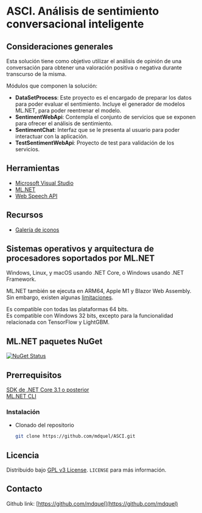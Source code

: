 # ASCI. Análisis de sentimiento conversacional inteligente
## Consideraciones generales

Esta solución tiene como objetivo utilizar el análisis de opinión de una conversación para obtener una valoración positiva o negativa durante transcurso de la misma.

Módulos que componen la solución:
* **DataSetProcess**: Este proyecto es el encargado de preparar los datos para poder evaluar el sentimiento. Incluye el generador de modelos ML.NET, para poder reentrenar el modelo.
* **SentimentWebApi**: Contempla el conjunto de servicios que se exponen para ofrecer el análisis de sentimiento.
* **SentimentChat**: Interfaz que se le presenta al usuario para poder interactuar con la aplicación.
* **TestSentimentWebApi**: Proyecto de test para validación de los servicios. 

## Herramientas

* [Microsoft Visual Studio](https://visualstudio.microsoft.com)
* [ML.NET](https://dotnet.microsoft.com/en-us/apps/machinelearning-ai/ml-dotnet)
* [Web Speech API](https://developer.mozilla.org/en-US/docs/Web/API/Web_Speech_API)

## Recursos
* [Galería de iconos](https://emojipedia.org)

## Sistemas operativos y arquitectura de procesadores soportados por ML.NET

Windows, Linux, y macOS usando .NET Core, o Windows usando .NET Framework.

ML.NET también se ejecuta en ARM64, Apple M1 y Blazor Web Assembly. Sin embargo, existen algunas [limitaciones](docs/project-docs/platform-limitations.md).

Es compatible con todas las plataformas 64 bits.   
Es compatible con Windows 32 bits, excepto para la funcionalidad relacionada con TensorFlow y LightGBM.   

## ML.NET paquetes NuGet

[![NuGet Status](https://img.shields.io/nuget/vpre/Microsoft.ML.svg?style=flat)](https://www.nuget.org/packages/Microsoft.ML/)

## Prerrequisitos

[SDK de .NET Core 3.1 o posterior](https://dotnet.microsoft.com/download)   
[ML.NET CLI](https://docs.microsoft.com/en-us/dotnet/machine-learning/tutorials/sentiment-analysis-cli#:~:text=Visual%20Studio%202019-,ML.NET%20CLI,-You%20can%20either)
 
### Instalación

* Clonado del repositorio
   ```sh
   git clone https://github.com/mdquel/ASCI.git
   ```

## Licencia
Distribuido bajo [GPL v3 License](https://www.gnu.org/licenses/gpl-3.0.html). `LICENSE` para más información.

## Contacto
Github link: [https://github.com/mdquel](https://github.com/mdquel)
